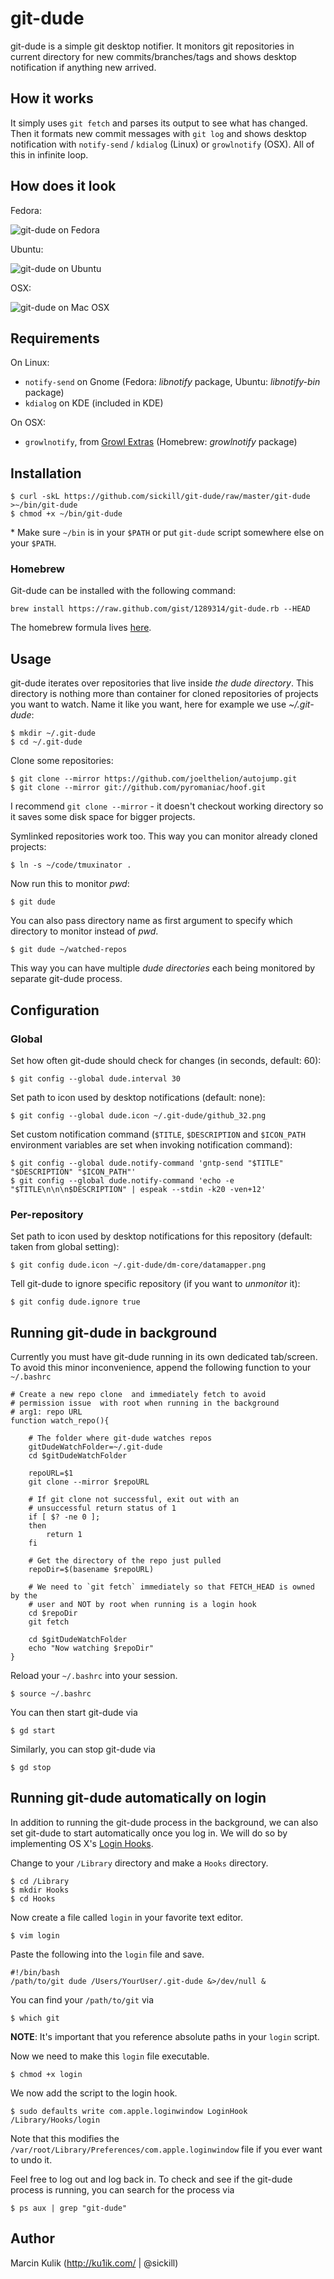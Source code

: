 # git-dude

git-dude is a simple git desktop notifier. It monitors git repositories in
current directory for new commits/branches/tags and shows desktop notification if
anything new arrived.

## How it works

It simply uses `git fetch` and parses its output to see what has changed. Then it
formats new commit messages with `git log` and shows desktop notification with
`notify-send` / `kdialog` (Linux) or `growlnotify` (OSX). All of this in infinite loop.

## How does it look

Fedora:

![git-dude on Fedora](https://github.com/downloads/sickill/git-dude/git-dude-fedora-shot.png)

Ubuntu:

![git-dude on Ubuntu](https://github.com/downloads/sickill/git-dude/git-dude-ubuntu-shot.png)

OSX:

![git-dude on Mac OSX](https://github.com/downloads/sickill/git-dude/git-dude-osx-shot.png)

## Requirements

On Linux:

* `notify-send` on Gnome (Fedora: _libnotify_ package, Ubuntu: _libnotify-bin_ package)
* `kdialog` on KDE (included in KDE)

On OSX:

* `growlnotify`, from [Growl Extras](http://growl.info/extras.php#growlnotify)
  (Homebrew: _growlnotify_ package)

## Installation

    $ curl -skL https://github.com/sickill/git-dude/raw/master/git-dude >~/bin/git-dude
    $ chmod +x ~/bin/git-dude

\* Make sure `~/bin` is in your `$PATH` or put `git-dude` script somewhere else
on your `$PATH`.

### Homebrew

Git-dude can be installed with the following command:

`brew install https://raw.github.com/gist/1289314/git-dude.rb --HEAD`

The homebrew formula lives [here](https://gist.github.com/1289314).

## Usage

git-dude iterates over repositories that live inside _the dude directory_. This
directory is nothing more than container for cloned repositories of projects
you want to watch.  Name it like you want, here for example we use
_~/.git-dude_:

    $ mkdir ~/.git-dude
    $ cd ~/.git-dude

Clone some repositories:

    $ git clone --mirror https://github.com/joelthelion/autojump.git
    $ git clone --mirror git://github.com/pyromaniac/hoof.git

I recommend `git clone --mirror` - it doesn't checkout working directory so it
saves some disk space for bigger projects.

Symlinked repositories work too. This way you can monitor already cloned
projects:

    $ ln -s ~/code/tmuxinator .

Now run this to monitor _pwd_:

    $ git dude

You can also pass directory name as first argument to specify which directory
to monitor instead of _pwd_.

    $ git dude ~/watched-repos

This way you can have multiple _dude directories_ each being monitored by
separate git-dude process.

## Configuration

### Global

Set how often git-dude should check for changes (in seconds, default: 60):

    $ git config --global dude.interval 30

Set path to icon used by desktop notifications (default: none):

    $ git config --global dude.icon ~/.git-dude/github_32.png

Set custom notification command (`$TITLE`, `$DESCRIPTION` and `$ICON_PATH`
environment variables are set when invoking notification command):

    $ git config --global dude.notify-command 'gntp-send "$TITLE" "$DESCRIPTION" "$ICON_PATH"'
    $ git config --global dude.notify-command 'echo -e "$TITLE\n\n\n$DESCRIPTION" | espeak --stdin -k20 -ven+12'

### Per-repository

Set path to icon used by desktop notifications for this repository (default:
taken from global setting):

    $ git config dude.icon ~/.git-dude/dm-core/datamapper.png

Tell git-dude to ignore specific repository (if you want to _unmonitor_ it):

    $ git config dude.ignore true

## Running git-dude in background

Currently you must have git-dude running in its own dedicated tab/screen. To avoid
this minor inconvenience, append the following function to your ```~/.bashrc```

```
# Create a new repo clone  and immediately fetch to avoid 
# permission issue  with root when running in the background
# arg1: repo URL
function watch_repo(){
	
	# The folder where git-dude watches repos
	gitDudeWatchFolder=~/.git-dude
	cd $gitDudeWatchFolder

	repoURL=$1
	git clone --mirror $repoURL

	# If git clone not successful, exit out with an
	# unsuccessful return status of 1
	if [ $? -ne 0 ];
	then
		return 1
	fi

	# Get the directory of the repo just pulled
	repoDir=$(basename $repoURL)

	# We need to `git fetch` immediately so that FETCH_HEAD is owned by the
	# user and NOT by root when running is a login hook
	cd $repoDir
	git fetch

	cd $gitDudeWatchFolder
	echo "Now watching $repoDir"
}
```

Reload your ```~/.bashrc``` into your session.

    $ source ~/.bashrc

You can then start git-dude via

    $ gd start

Similarly, you can stop git-dude via

    $ gd stop

## Running git-dude automatically on login

In addition to running the git-dude process in the background, we can also
set git-dude to start automatically once you log in. We will do so by implementing
OS X's [Login Hooks](http://support.apple.com/kb/HT2420). 

Change to your ```/Library``` directory and make a ```Hooks``` directory.

    $ cd /Library
    $ mkdir Hooks
    $ cd Hooks

Now create a file called ```login``` in your favorite text editor.

    $ vim login

Paste the following into the ```login``` file and save.

```
#!/bin/bash
/path/to/git dude /Users/YourUser/.git-dude &>/dev/null &
```

You can find your ```/path/to/git``` via 

    $ which git

**NOTE**: It's important that you reference absolute paths in your ```login``` script.

Now we need to make this ```login``` file executable.

    $ chmod +x login

We now add the script to the login hook.

    $ sudo defaults write com.apple.loginwindow LoginHook /Library/Hooks/login

Note that this modifies the ```/var/root/Library/Preferences/com.apple.loginwindow``` file if you ever want to undo it.

Feel free to log out and log back in. To check and see if the git-dude process is 
running, you can search for the process via

    $ ps aux | grep "git-dude"

## Author

Marcin Kulik (http://ku1ik.com/ | @sickill)
